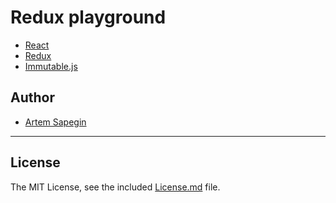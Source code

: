 # Redux playground

* [React](http://facebook.github.io/react/)
* [Redux](https://github.com/gaearon/redux)
* [Immutable.js](https://facebook.github.io/immutable-js/)


## Author

* [Artem Sapegin](http://sapegin.me/)


---

## License

The MIT License, see the included [License.md](License.md) file.
